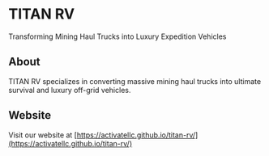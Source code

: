 # TITAN RV

Transforming Mining Haul Trucks into Luxury Expedition Vehicles

## About

TITAN RV specializes in converting massive mining haul trucks into ultimate survival and luxury off-grid vehicles.

## Website

Visit our website at [https://activatellc.github.io/titan-rv/](https://activatellc.github.io/titan-rv/)